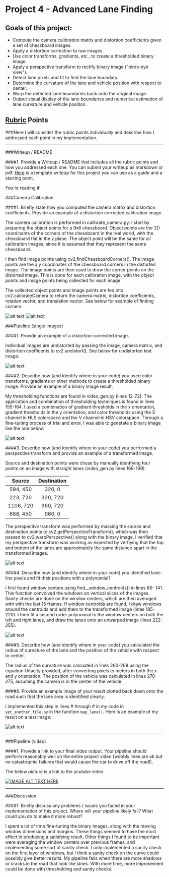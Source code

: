 # Project 4 - Advanced Lane Finding

## Goals of this project:

* Compute the camera calibration matrix and distortion coefficients given a set of chessboard images.
* Apply a distortion correction to raw images.
* Use color transforms, gradients, etc., to create a thresholded binary image.
* Apply a perspective transform to rectify binary image ("birds-eye view").
* Detect lane pixels and fit to find the lane boundary.
* Determine the curvature of the lane and vehicle position with respect to center.
* Warp the detected lane boundaries back onto the original image.
* Output visual display of the lane boundaries and numerical estimation of lane curvature and vehicle position.


## [Rubric](https://review.udacity.com/#!/rubrics/571/view) Points
###Here I will consider the rubric points individually and describe how I addressed each point in my implementation.  

---
###Writeup / README

####1. Provide a Writeup / README that includes all the rubric points and how you addressed each one.  You can submit your writeup as markdown or pdf.  [Here](https://github.com/udacity/CarND-Advanced-Lane-Lines/blob/master/writeup_template.md) is a template writeup for this project you can use as a guide and a starting point.  

You're reading it!

###Camera Calibration

####1. Briefly state how you computed the camera matrix and distortion coefficients. Provide an example of a distortion corrected calibration image.

The camera calibration is performed in calibrate_camera.py. I start by preparing the object points for a 9x6 chessboard. Object points are the 3D coordinants of the corners of the chessboard in the real world, with the chessboard flat in the z plane. The object point will be the same for all calibration images, since it is assumed that they represent the same chessboard.

I then find image points using cv2.findChessboardCorners(). The image points are the x,y coordinates of the chessboard corners in the distorted image. The image points are then used to draw the corner points on the distorted image. This is done for each calibration image, with the object points and image points being collected for each image. 

The collected object points and image points are fed into cv2.calibrateCamera to return the camera matrix, distortion coefficients, rotation vector, and translation vector. See below for example of finding corners:

![alt text](./examples/calibration3.jpg "Original")
![alt text](./examples/corners_found13.jpg "Draw Corners")

###Pipeline (single images)

####1. Provide an example of a distortion-corrected image.

Individual images are undistorted by passing the image, camera matrix, and distortion coefficents to cv2.undistort(). See below for undistorted test image:

![alt text](./examples/undistorted_test.jpg "Undistorted")

####2. Describe how (and identify where in your code) you used color transforms, gradients or other methods to create a thresholded binary image.  Provide an example of a binary image result.

My thresholding functions are found in video_gen.py (lines 12-72). The application and  combination of thresholding techniques is found in lines 155-164. I used a combination of gradient thresholds in the x orientation, gradient thresholds in the y orientation, and color thresholds using the S channel in HLS colorspace and the V channel in HSV colorspace. Through a fine-tuning process of trial and error, I was able to genetate a binary image like the one below:

![alt text](./examples/binary.jpg "Binary Image")

####3. Describe how (and identify where in your code) you performed a perspective transform and provide an example of a transformed image.

Source and destination points were chose by manually identfying four points on an image with straight lanes (video_gen.py lines 168-169):


| Source        | Destination   | 
|:-------------:|:-------------:| 
| 594, 450      | 320, 0        | 
| 223, 720      | 320, 720      |
| 1106, 720     | 960, 720      |
| 688, 450      | 960, 0        |

The perspective transform was performed by massing the source and destination points to cv2.getPerspectiveTransform(), which was then passed to cv2.warpPerspective() along with the binary image. I verified that my perspective transform was working as expected by verfiying that the top and bottom of the lanes are approximately the same distance apart in the transformed images.

![alt text](./examples/warped.jpg "Transformed Image")

####4. Describe how (and identify where in your code) you identified lane-line pixels and fit their positions with a polynomial?

I first found window centers using find__window_centroids() in lines 86- 141. This function convolved the windows on vertical slices of the images. Sanity checks are done on the window centers, which are then averaged with with the last 15 frames. If window centroids are found, I draw windows around the centroids and add them to the transformed image (lines 185-220). I then fit a second order polynomial to the window centers on both the left and right lanes, and draw the lanes onto an unwarped image (lines 222-255).

![alt text](./examples/windows.jpg "Sliding Windows")

####5. Describe how (and identify where in your code) you calculated the radius of curvature of the lane and the position of the vehicle with respect to center.

The radius of the curvature was calcuated in lines 260-268 using the equation Udacity provided, after converting pixels to meters in both the x and y orientation. The position of the vehicle was calculated in lines 270-275, assuming the camera is in the center of the vehicle. 

####6. Provide an example image of your result plotted back down onto the road such that the lane area is identified clearly.

I implemented this step in lines # through # in my code in `yet_another_file.py` in the function `map_lane()`.  Here is an example of my result on a test image:

![alt text](./examples/result.jpg "Resulting Image")

---

###Pipeline (video)

####1. Provide a link to your final video output.  Your pipeline should perform reasonably well on the entire project video (wobbly lines are ok but no catastrophic failures that would cause the car to drive off the road!).

The below picture is a link to the youtube video

[![IMAGE ALT TEXT HERE](https://img.youtube.com/vi/KtwqLI2NxCE/0.jpg)](https://youtu.be/KtwqLI2NxCE)

---

###Discussion

####1. Briefly discuss any problems / issues you faced in your implementation of this project.  Where will your pipeline likely fail?  What could you do to make it more robust?

I spent a lot of time fine-tuning the binary images, along with the moving window dimensions and margins. These things seemed to have the most effect in producing a satisfying result. Other things I found to be important were averaging the window centers over previous frames, and implementing some sort of sanity check. I only implemented a sanity check on the first layer of windows, but I think a sanity check on the curve could possibly give better results. My pipeline fails when there are more shadows or cracks in the road that look like lanes. With more time, more improvement could be done with thresholding and sanity checks. 
